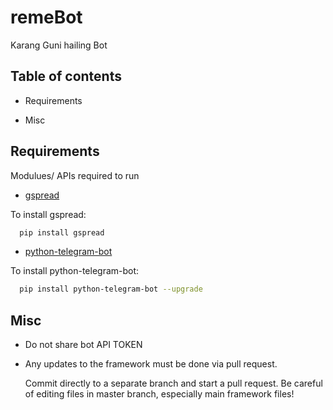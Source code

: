 # remeBot
Karang Guni hailing Bot
## Table of contents

* Requirements

* Misc


## Requirements

Modulues/ APIs required to run

* [gspread](https://github.com/burnash/gspread)

To install gspread:

```sh
  pip install gspread
```
* [python-telegram-bot](https://github.com/python-telegram-bot/python-telegram-bot)

To install python-telegram-bot:

```sh
  pip install python-telegram-bot --upgrade
```

## Misc

- Do not share bot API TOKEN
- Any updates to the framework must be done via pull request.
  
  Commit directly to a separate branch and start a pull request. Be careful of editing files in master branch, especially main framework files!
